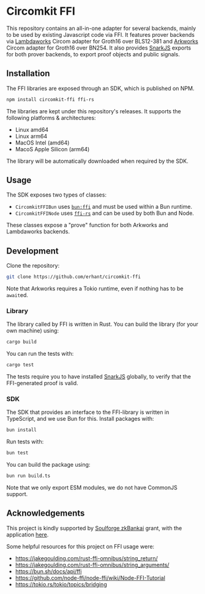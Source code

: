 # Circomkit FFI

This repository contains an all-in-one adapter for several backends, mainly to be used by existing Javascript code via FFI. It features prover backends via [Lambdaworks](https://github.com/lambdaclass/lambdaworks/tree/main/provers/groth16/circom-adapter) Circom adapter for Groth16 over BLS12-381 and [Arkworks](https://github.com/arkworks-rs/circom-compat) Circom adapter for Groth16 over BN254. It also provides [SnarkJS](https://github.com/iden3/snarkjs) exports for both prover backends, to export proof objects and public signals.

## Installation

The FFI libraries are exposed through an SDK, which is published on NPM.

```sh
npm install circomkit-ffi ffi-rs
```

The libraries are kept under this repository's releases. It supports the following platforms & architectures:

- Linux amd64
- Linux arm64
- MacOS Intel (amd64)
- MacoS Apple Silicon (arm64)

The library will be automatically downloaded when required by the SDK.

## Usage

The SDK exposes two types of classes:

- `CircomkitFFIBun` uses [`bun:ffi`](https://bun.sh/docs/api/ffi) and must be used within a Bun runtime.
- `CircomkitFFINode` uses [`ffi-rs`](https://github.com/zhangyuang/node-ffi-rs/) and can be used by both Bun and Node.

These classes expose a "prove" function for both Arkworks and Lambdaworks backends.

## Development

Clone the repository:

```sh
git clone https://github.com/erhant/circomkit-ffi
```

Note that Arkworks requires a Tokio runtime, even if nothing has to be `await`ed.

### Library

The library called by FFI is written in Rust. You can build the library (for your own machine) using:

```sh
cargo build
```

You can run the tests with:

```sh
cargo test
```

The tests require you to have installed [SnarkJS](https://github.com/iden3/snarkjs) globally, to verify that the FFI-generated proof is valid.

### SDK

The SDK that provides an interface to the FFI-library is written in TypeScript, and we use Bun for this. Install packages with:

```sh
bun install
```

Run tests with:

```sh
bun test
```

You can build the package using:

```sh
bun run build.ts
```

Note that we only export ESM modules, we do not have CommonJS support.

## Acknowledgements

This project is kindly supported by [Soulforge zkBankai](https://soulforge.zkbankai.com/) grant, with the application [here](https://github.com/zk-bankai/soulforge/blob/main/applications/circomkit-bunffi.md).

Some helpful resources for this project on FFI usage were:

- <https://jakegoulding.com/rust-ffi-omnibus/string_return/>
- <https://jakegoulding.com/rust-ffi-omnibus/string_arguments/>
- <https://bun.sh/docs/api/ffi>
- <https://github.com/node-ffi/node-ffi/wiki/Node-FFI-Tutorial>
- <https://tokio.rs/tokio/topics/bridging>
